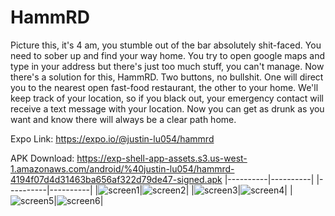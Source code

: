 HammRD
===========
Picture this, it's 4 am, you stumble out of the bar absolutely shit-faced. You need to sober up and find your way home. You try to open google maps and type in your address but there's just too much stuff, you can't manage. Now there's a solution for this, HammRD. Two buttons, no bullshit. One will direct you to the nearest open fast-food restaurant, the other to your home. We'll keep track of your location, so if you black out, your emergency contact will receive a text message with your location. Now you can get as drunk as you want and know there will always  be a clear path home.

Expo Link: https://expo.io/@justin-lu054/hammrd

APK Download: https://exp-shell-app-assets.s3.us-west-1.amazonaws.com/android/%40justin-lu054/hammrd-4194f07d4d31463ba656af322d79de47-signed.apk
|----------|----------|
|----------|----------|
|![screen1](https://i.imgur.com/WczcVIr.jpg)|![screen2](https://i.imgur.com/j0oxMhv.jpg)|
|![screen3](https://i.imgur.com/ukIqAq6.jpg)|![screen4](https://i.imgur.com/VvzXbnl.jpg)|
|![screen5](https://i.imgur.com/r9HAN9U.jpg)|![screen6](https://i.imgur.com/xjydls7.png)|







